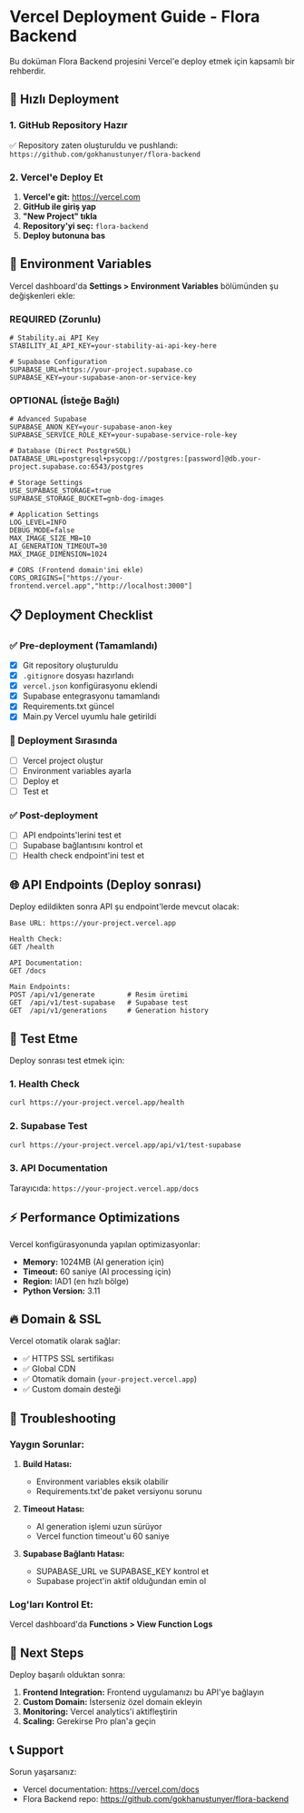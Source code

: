 # Vercel Deployment Guide - Flora Backend

Bu doküman Flora Backend projesini Vercel'e deploy etmek için kapsamlı bir rehberdir.

## 🚀 Hızlı Deployment

### 1. GitHub Repository Hazır
✅ Repository zaten oluşturuldu ve pushlandı: `https://github.com/gokhanustunyer/flora-backend`

### 2. Vercel'e Deploy Et

1. **Vercel'e git:** https://vercel.com
2. **GitHub ile giriş yap**
3. **"New Project" tıkla**
4. **Repository'yi seç:** `flora-backend`
5. **Deploy butonuna bas**

## 🔧 Environment Variables

Vercel dashboard'da **Settings > Environment Variables** bölümünden şu değişkenleri ekle:

### REQUIRED (Zorunlu)

```env
# Stability.ai API Key
STABILITY_AI_API_KEY=your-stability-ai-api-key-here

# Supabase Configuration
SUPABASE_URL=https://your-project.supabase.co
SUPABASE_KEY=your-supabase-anon-or-service-key
```

### OPTIONAL (İsteğe Bağlı)

```env
# Advanced Supabase
SUPABASE_ANON_KEY=your-supabase-anon-key
SUPABASE_SERVICE_ROLE_KEY=your-supabase-service-role-key

# Database (Direct PostgreSQL)
DATABASE_URL=postgresql+psycopg://postgres:[password]@db.your-project.supabase.co:6543/postgres

# Storage Settings
USE_SUPABASE_STORAGE=true
SUPABASE_STORAGE_BUCKET=gnb-dog-images

# Application Settings
LOG_LEVEL=INFO
DEBUG_MODE=false
MAX_IMAGE_SIZE_MB=10
AI_GENERATION_TIMEOUT=30
MAX_IMAGE_DIMENSION=1024

# CORS (Frontend domain'ini ekle)
CORS_ORIGINS=["https://your-frontend.vercel.app","http://localhost:3000"]
```

## 📋 Deployment Checklist

### ✅ Pre-deployment (Tamamlandı)
- [x] Git repository oluşturuldu
- [x] `.gitignore` dosyası hazırlandı
- [x] `vercel.json` konfigürasyonu eklendi
- [x] Supabase entegrasyonu tamamlandı
- [x] Requirements.txt güncel
- [x] Main.py Vercel uyumlu hale getirildi

### 🔄 Deployment Sırasında
- [ ] Vercel project oluştur
- [ ] Environment variables ayarla
- [ ] Deploy et
- [ ] Test et

### ✅ Post-deployment
- [ ] API endpoints'lerini test et
- [ ] Supabase bağlantısını kontrol et
- [ ] Health check endpoint'ini test et

## 🌐 API Endpoints (Deploy sonrası)

Deploy edildikten sonra API şu endpoint'lerde mevcut olacak:

```
Base URL: https://your-project.vercel.app

Health Check:
GET /health

API Documentation:
GET /docs

Main Endpoints:
POST /api/v1/generate        # Resim üretimi
GET  /api/v1/test-supabase   # Supabase test
GET  /api/v1/generations     # Generation history
```

## 🧪 Test Etme

Deploy sonrası test etmek için:

### 1. Health Check
```bash
curl https://your-project.vercel.app/health
```

### 2. Supabase Test
```bash
curl https://your-project.vercel.app/api/v1/test-supabase
```

### 3. API Documentation
Tarayıcıda: `https://your-project.vercel.app/docs`

## ⚡ Performance Optimizations

Vercel konfigürasyonunda yapılan optimizasyonlar:

- **Memory:** 1024MB (AI generation için)
- **Timeout:** 60 saniye (AI processing için)
- **Region:** IAD1 (en hızlı bölge)
- **Python Version:** 3.11

## 🔥 Domain & SSL

Vercel otomatik olarak sağlar:
- ✅ HTTPS SSL sertifikası
- ✅ Global CDN
- ✅ Otomatik domain (`your-project.vercel.app`)
- ✅ Custom domain desteği

## 🐛 Troubleshooting

### Yaygın Sorunlar:

1. **Build Hatası:**
   - Environment variables eksik olabilir
   - Requirements.txt'de paket versiyonu sorunu

2. **Timeout Hatası:**
   - AI generation işlemi uzun sürüyor
   - Vercel function timeout'u 60 saniye

3. **Supabase Bağlantı Hatası:**
   - SUPABASE_URL ve SUPABASE_KEY kontrol et
   - Supabase project'in aktif olduğundan emin ol

### Log'ları Kontrol Et:
Vercel dashboard'da **Functions > View Function Logs**

## 🎉 Next Steps

Deploy başarılı olduktan sonra:

1. **Frontend Integration:** Frontend uygulamanızı bu API'ye bağlayın
2. **Custom Domain:** İsterseniz özel domain ekleyin
3. **Monitoring:** Vercel analytics'i aktifleştirin
4. **Scaling:** Gerekirse Pro plan'a geçin

## 📞 Support

Sorun yaşarsanız:
- Vercel documentation: https://vercel.com/docs
- Flora Backend repo: https://github.com/gokhanustunyer/flora-backend 